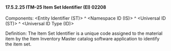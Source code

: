 #### 17.5.2.25 ITM–25 Item Set Identifier (EI) 02208

Components: &lt;Entity Identifier (ST)> ^ &lt;Namespace ID (IS)> ^ &lt;Universal ID (ST)> ^ &lt;Universal ID Type (ID)>

Definition: The Item Set Identifier is a unique code assigned to the material item by the Item Inventory Master catalog software application to identify the item set.
